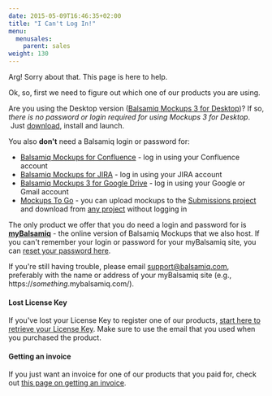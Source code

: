 ```yaml
---
date: 2015-05-09T16:46:35+02:00
title: "I Can't Log In!"
menu:
  menusales:
    parent: sales
weight: 130
---
```


Arg! Sorry about that. This page is here to help.

Ok, so, first we need to figure out which one of our products you are using.

Are you using the Desktop version ([Balsamiq Mockups 3 for Desktop](https://balsamiq.com/products/mockups/))? If so, _there is no password or login required for using Mockups 3 for Desktop_.  Just [download](https://balsamiq.com/download/), install and launch.

You also **don't** need a Balsamiq login or password for:

*   [Balsamiq Mockups for Confluence](https://docs.balsamiq.com/confluence/user-guide/) - log in using your Confluence account 
*   [Balsamiq Mockups for JIRA](https://docs.balsamiq.com/jira/admin-guide) - log in using your JIRA account
*   [Balsamiq Mockups 3 for Google Drive](https://docs.balsamiq.com/google-drive/user-guide/) - log in using your Google or Gmail account
*   [Mockups To Go](http://support.balsamiq.com/customer/portal/articles/131430) - you can upload mockups to the [Submissions project](https://mockupstogo.mybalsamiq.com/projects/submissions/grid) and download from [any project](https://mockupstogo.mybalsamiq.com/projects) without logging in

The only product we offer that you do need a login and password for is **[myBalsamiq](https://balsamiq.com/products/mockups/mybalsamiq/)** - the online version of Balsamiq Mockups that we also host. If you can't remember your login or password for your myBalsamiq site, you can [reset your password here](https://www.mybalsamiq.com/forgotpassword).

If you're still having trouble, please email [support@balsamiq.com](mailto:support@balsamiq.com), preferably with the name or address of your myBalsamiq site (e.g., https://_something_.mybalsamiq.com/).

#### Lost License Key

If you've lost your License Key to register one of our products, [start here to retrieve your License Key](https://balsamiq.com/buy/lostkey/). Make sure to use the email that you used when you purchased the product.

#### Getting an invoice

If you just want an invoice for one of our products that you paid for, check out [this page on getting an invoice](/sales/invoice/).
